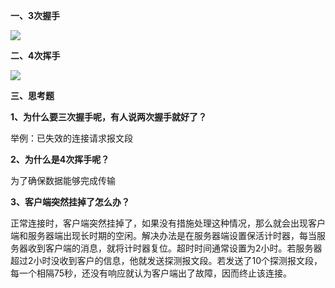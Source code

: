 **一、3次握手**

![](https://github.com/c-agam/notes/blob/master/images/3%E6%AC%A1%E6%8F%A1%E6%89%8B.png)

**二、4次挥手**

![](https://github.com/c-agam/notes/blob/master/images/4%E6%AC%A1%E6%8C%A5%E6%89%8B.png)

**三、思考题**

**1、为什么要三次握手呢，有人说两次握手就好了？**

举例：已失效的连接请求报文段

**2、为什么是4次挥手呢？**

为了确保数据能够完成传输

**3、客户端突然挂掉了怎么办？**

正常连接时，客户端突然挂掉了，如果没有措施处理这种情况，那么就会出现客户端和服务器端出现长时期的空闲。解决办法是在服务器端设置保活计时器，每当服务器收到客户端的消息，就将计时器复位。超时时间通常设置为2小时。若服务器超过2小时没收到客户的信息，他就发送探测报文段。若发送了10个探测报文段，每一个相隔75秒，还没有响应就认为客户端出了故障，因而终止该连接。
